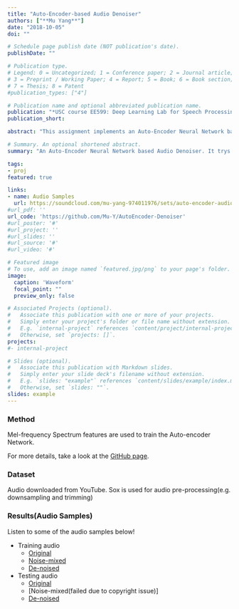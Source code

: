 ```yaml
---
title: "Auto-Encoder-based Audio Denoiser"
authors: ["**Mu Yang**"]
date: "2018-10-05"
doi: ""

# Schedule page publish date (NOT publication's date).
publishDate: ""

# Publication type.
# Legend: 0 = Uncategorized; 1 = Conference paper; 2 = Journal article;
# 3 = Preprint / Working Paper; 4 = Report; 5 = Book; 6 = Book section;
# 7 = Thesis; 8 = Patent
#publication_types: ["4"]

# Publication name and optional abbreviated publication name.
publication: "*USC course EE599: Deep Learning Lab for Speech Processing*"
publication_short:

abstract: "This assignment implements an Auto-Encoder Neural Network based Audio Denoiser. Training speech is a female speech and training noise is from cafeteria noise, while test speech is a male speech and test noise is from raining noise. The Auto-Encoder trys to reconstruct the clean audio from the mixed audio. Mel-frequency Spectrum features are used to train the Neural Network."

# Summary. An optional shortened abstract.
summary: "An Auto-Encoder Neural Network based Audio Denoiser. It trys to reconstruct the clean audio from the noise-mixed audio. Mel-frequency Spectrum features are used to train the Neural Network."

tags:
- proj
featured: true

links:
- name: Audio Samples
  url: https://soundcloud.com/mu-yang-974011976/sets/auto-encoder-audio-denoiser
#url_pdf: ''
url_code: 'https://github.com/Mu-Y/AutoEncoder-Denoiser'
#url_poster: '#'
#url_project: ''
#url_slides: ''
#url_source: '#'
#url_video: '#'

# Featured image
# To use, add an image named `featured.jpg/png` to your page's folder. 
image:
  caption: 'Waveform'
  focal_point: ""
  preview_only: false

# Associated Projects (optional).
#   Associate this publication with one or more of your projects.
#   Simply enter your project's folder or file name without extension.
#   E.g. `internal-project` references `content/project/internal-project/index.md`.
#   Otherwise, set `projects: []`.
projects:
#- internal-project

# Slides (optional).
#   Associate this publication with Markdown slides.
#   Simply enter your slide deck's filename without extension.
#   E.g. `slides: "example"` references `content/slides/example/index.md`.
#   Otherwise, set `slides: ""`.
slides: example
---
```


### Method

Mel-frequency Spectrum features are used to train the Auto-encoder Network.

For more details, take a look at the [GitHub page](https://github.com/Mu-Y/SynthSing/blob/master/Final_report.pdf).

### Dataset

Audio downloaded from YouTube. Sox is used for audio pre-processing(e.g. downsampling and trimming)

### Results(Audio Samples)

Listen to some of the audio samples below!

- Training audio
  + [Original](https://soundcloud.com/mu-yang-974011976/s_train?in=mu-yang-974011976/sets/auto-encoder-audio-denoiser)
  + [Noise-mixed](https://soundcloud.com/mu-yang-974011976/x_train?in=mu-yang-974011976/sets/auto-encoder-audio-denoiser)
  + [De-noised](https://soundcloud.com/mu-yang-974011976/d_train?in=mu-yang-974011976/sets/auto-encoder-audio-denoiser)
- Testing audio
  + [Original](https://soundcloud.com/mu-yang-974011976/s_test?in=mu-yang-974011976/sets/auto-encoder-audio-denoiser)
  + [Noise-mixed(failed due to copyright issue)]
  + [De-noised](https://soundcloud.com/mu-yang-974011976/d_test?in=mu-yang-974011976/sets/auto-encoder-audio-denoiser)

